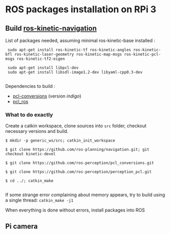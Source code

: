 # ROS packages installation on RPi 3

## Build [ros-kinetic-navigation](https://github.com/ros-planning/navigation.git)

List of packages needed, assuming minimal ros-kinetic-base installed :

```
 sudo apt-get install ros-kinetic-tf ros-kinetic-angles ros-kinetic-bfl ros-kinetic-laser-geometry ros-kinetic-map-msgs ros-kinetic-pcl-msgs ros-kinetic-tf2-eigen
        
 sudo apt-get install libpcl-dev
 sudo apt-get install libsdl-image1.2-dev libyaml-cpp0.3-dev
              
``` 

Dependencies to build :
- [pcl-conversions](https://github.com/ros-perception/pcl_conversions.git) (version *indigo*) 
- [pcl_ros](https://github.com/ros-perception/perception_pcl.git)


### What to do exactly

Create a catkin workspace, clone sources into `src` folder, checkout necessary versions and build. 

```
$ mkdir -p generic_ws/src; catkin_init_workspace

$ git clone https://github.com/ros-planning/navigation.git; git checkout kinetic-devel

$ git clone https://github.com/ros-perception/pcl_conversions.git

$ git clone https://github.com/ros-perception/perception_pcl.git

$ cd ../; catkin_make
 
```
If some strange error complaining about memory appears, try to build using a single thread: `catkin_make -j1`  

When everything is done without errors, install packages into ROS
 
 
 
## Pi camera 